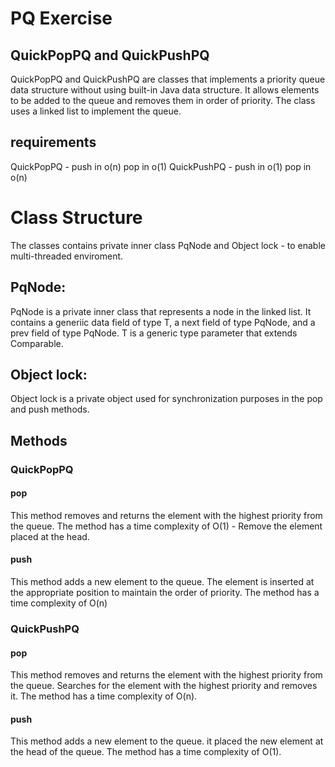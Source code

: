 # PQ Exercise
## QuickPopPQ and QuickPushPQ
QuickPopPQ and QuickPushPQ are classes that implements a priority queue data structure without using built-in Java data structure. 
It allows elements to be added to the queue and removes them in order of priority. The class uses a linked list to implement the queue.

## requirements
QuickPopPQ -  push in o(n)
              pop in o(1)
QuickPushPQ - push in o(1)
              pop in o(n)

# Class Structure
The classes contains private inner class PqNode and Object lock - to enable multi-threaded enviroment.
## PqNode:
PqNode is a private inner class that represents a node in the linked list. It contains a generiic data field of type T, a next field of type PqNode, and a prev field of type PqNode.
T is a generic type parameter that extends Comparable.
## Object lock:
Object lock is a private object used for synchronization purposes in the pop and push methods.

## Methods 
### QuickPopPQ
#### pop 
This method removes and returns the element with the highest priority from the queue. 
The method has a time complexity of O(1) - Remove the element placed at the head.
#### push
This method adds a new element to the queue. The element is inserted at the appropriate position to maintain the order of priority.
The method has a time complexity of O(n)


### QuickPushPQ
#### pop
This method removes and returns the element with the highest priority from the queue. 
Searches for the element with the highest priority and removes it.
The method has a time complexity of O(n).
#### push
This method adds a new element to the queue. 
it placed the new element at the head of the queue.
The method has a time complexity of O(1).

